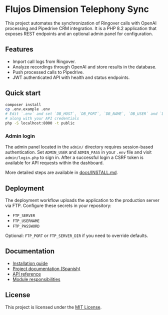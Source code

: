 # Flujos Dimension Telephony Sync

This project automates the synchronization of Ringover calls with OpenAI processing and Pipedrive CRM integration. It is a PHP 8.2 application that exposes REST endpoints and an optional admin panel for configuration.

## Features

- Import call logs from Ringover.
- Analyze recordings through OpenAI and store results in the database.
- Push processed calls to Pipedrive.
- JWT authenticated API with health and status endpoints.

## Quick start

```bash
composer install
cp .env.example .env
# Edit `.env` and set `DB_HOST`, `DB_PORT`, `DB_NAME`, `DB_USER` and `DB_PASS`
# along with your API credentials
php -S localhost:8000 -t public
```

### Admin login

The admin panel located in the `admin/` directory requires session-based
authentication. Set `ADMIN_USER` and `ADMIN_PASS` in your `.env` file and
visit `admin/login.php` to sign in. After a successful login a CSRF token is
available for API requests within the dashboard.

More detailed steps are available in [docs/INSTALL.md](docs/INSTALL.md).

## Deployment

The deployment workflow uploads the application to the production server via FTP. Configure these secrets in your repository:
- `FTP_SERVER`
- `FTP_USERNAME`
- `FTP_PASSWORD`

Optional: `FTP_PORT` or `FTP_SERVER_DIR` if you need to override defaults.

## Documentation

- [Installation guide](docs/INSTALL.md)
- [Project documentation (Spanish)](docs/README_es.md)
- [API reference](docs/API.md)
- [Module responsibilities](docs/modules.md)

## License

This project is licensed under the [MIT License](LICENSE).
